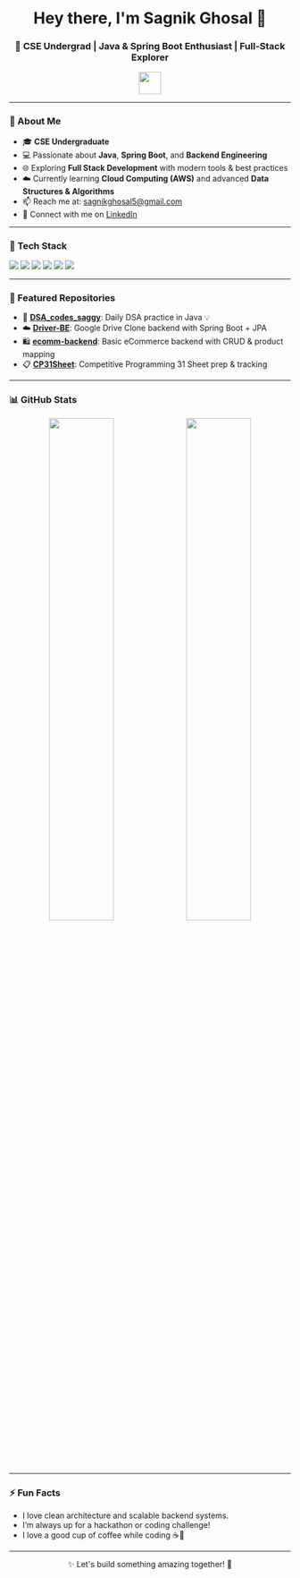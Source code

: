 <h1 align="center">Hey there, I'm Sagnik Ghosal 👋</h1>
<h3 align="center">🚀 CSE Undergrad | Java & Spring Boot Enthusiast | Full-Stack Explorer</h3>

<p align="center">
  <img src="https://media.giphy.com/media/hvRJCLFzcasrR4ia7z/giphy.gif" width="40px">
</p>

---

### 💫 About Me

- 🎓 **CSE Undergraduate**  
- 💻 Passionate about **Java**, **Spring Boot**, and **Backend Engineering**  
- 🌐 Exploring **Full Stack Development** with modern tools & best practices  
- ☁️ Currently learning **Cloud Computing (AWS)** and advanced **Data Structures & Algorithms**  
- 📫 Reach me at: [sagnikghosal5@gmail.com](mailto:sagnikghosal5@gmail.com)  
- 🔗 Connect with me on [LinkedIn](https://www.linkedin.com/in/sagnikghosal07/)

---

### 🚀 Tech Stack

<p align="left">
  <img src="https://img.shields.io/badge/Java-%23ED8B00.svg?&style=for-the-badge&logo=java&logoColor=white" />
  <img src="https://img.shields.io/badge/SpringBoot-%236DB33F.svg?&style=for-the-badge&logo=springboot&logoColor=white" />
  <img src="https://img.shields.io/badge/React-%2320232a.svg?&style=for-the-badge&logo=react&logoColor=%2361DAFB" />
  <img src="https://img.shields.io/badge/MySQL-%2300f.svg?&style=for-the-badge&logo=mysql&logoColor=white" />
  <img src="https://img.shields.io/badge/Git-%23F05032.svg?&style=for-the-badge&logo=git&logoColor=white" />
  <img src="https://img.shields.io/badge/Postman-%23FF6C37.svg?&style=for-the-badge&logo=postman&logoColor=white" />
</p>

---

### 📂 Featured Repositories

- 🔧 [**DSA_codes_saggy**](https://github.com/sagnikghosal007/DSA_codes_saggy): Daily DSA practice in Java 💡
- ☁️ [**Driver-BE**](https://github.com/sagnikghosal007/Driver-BE): Google Drive Clone backend with Spring Boot + JPA
- 🛍️ [**ecomm-backend**](https://github.com/sagnikghosal007/ecomm-backend): Basic eCommerce backend with CRUD & product mapping
- 📋 [**CP31Sheet**](https://github.com/sagnikghosal007/CP31Sheet): Competitive Programming 31 Sheet prep & tracking

---

### 📊 GitHub Stats

<p align="center">
  <img src="https://github-readme-stats.vercel.app/api?username=sagnikghosal007&show_icons=true&theme=radical" width="48%" />
  <img src="https://github-readme-streak-stats.herokuapp.com/?user=sagnikghosal007&theme=radical" width="48%" />
</p>

---

### ⚡ Fun Facts

- I love clean architecture and scalable backend systems.
- I’m always up for a hackathon or coding challenge!
- I love a good cup of coffee while coding ☕🧠

---

<p align="center">✨ Let's build something amazing together! 🚀</p>


